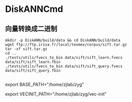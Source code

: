# DiskANNCmd

## 向量转换成二进制

~~~
mkdir -p DiskANN/build/data && cd DiskANN/build/data
wget ftp://ftp.irisa.fr/local/texmex/corpus/sift.tar.gz
tar -xf sift.tar.gz
cd ..
./tests/utils/fvecs_to_bin data/sift/sift_learn.fvecs data/sift/sift_learn.fbin
./tests/utils/fvecs_to_bin data/sift/sift_query.fvecs data/sift/sift_query.fbin
~~~


## 

export BASE_PATH="/home/zjlab/zyg" 

export VECINIT_PATH="/home/zjlab/zyg/vec-init"

[//]: # (export LFVEC_PATH="/home/zjlab/zyg/vec-init/vectors/init/name.vec")

[//]: # (export LFBIN_PATH="/home/zjlab/zyg/vec-init/vectors/init/name.bin")


